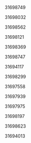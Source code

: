 31698749

31698032

31698562

31698121

31698369

31698747

31694117

31698299

31697558

31697939

31697975

31698197

31698623

31694013


